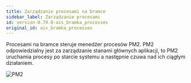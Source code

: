 ```yaml
---
title: Zarządzanie procesami na bramce
sidebar_label: Zarządzanie procesami
id: version-0.79.0-ais_bramka_processes
original_id: ais_bramka_processes
---
```



Procesami na bramce steruje menedżer procesów PM2.
PM2 odpowiedzialny jest za zarządzanie stanami głównych aplikacji, to PM2 uruchamia procesy po starcie systemu a następnie czuwa nad ich ciągłym działaniem.

![PM2](/AIS-docs/img/en/bramka/pm2_console.png)

